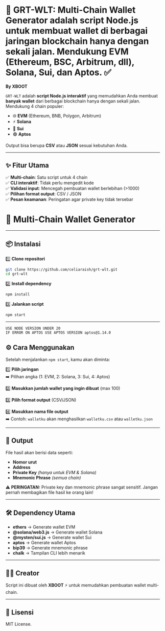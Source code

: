 # 🌟 GRT-WLT: Multi-Chain Wallet Generator adalah script Node.js untuk membuat wallet di berbagai jaringan blockchain hanya dengan sekali jalan. Mendukung **EVM (Ethereum, BSC, Arbitrum, dll)**, **Solana**, **Sui**, dan **Aptos**. ✅

**By XBOOT**

`GRT-WLT` adalah **script Node.js interaktif** yang memudahkan Anda membuat **banyak wallet** dari berbagai blockchain hanya dengan sekali jalan.  
Mendukung 4 chain populer:
- 🌐 **EVM** (Ethereum, BNB, Polygon, Arbitrum)
- ⚡ **Solana**
- 🔷 **Sui**
- 🟣 **Aptos**

Output bisa berupa **CSV** atau **JSON** sesuai kebutuhan Anda.

---

## ✨ Fitur Utama
✅ **Multi-chain**: Satu script untuk 4 chain  
✅ **CLI interaktif**: Tidak perlu mengedit kode  
✅ **Validasi input**: Mencegah pembuatan wallet berlebihan (>1000)  
✅ **Pilihan format output**: CSV / JSON  
✅ **Pesan keamanan**: Peringatan agar private key tidak tersebar
# 🚀 Multi-Chain Wallet Generator

---

## 📦 Instalasi

1️⃣ **Clone repositori**
```bash
git clone https://github.com/celiaraish/grt-wlt.git
cd grt-wlt
```

2️⃣ **Install dependency**
```bash
npm install
```

3️⃣ **Jalankan script**
```bash
npm start
```

---


```NOTE:
USE NODE VERSION UNDER 20
IF ERROR ON APTOS USE APTOS VERSION aptos@1.14.0
```



## ⚙️ Cara Menggunakan

Setelah menjalankan `npm start`, kamu akan diminta:

1️⃣ **Pilih jaringan**  
   ➡️ Pilihan angka (1: EVM, 2: Solana, 3: Sui, 4: Aptos)

2️⃣ **Masukkan jumlah wallet yang ingin dibuat** (max 100)

3️⃣ **Pilih format output** (CSV/JSON)

4️⃣ **Masukkan nama file output**  
   ➡️ Contoh: `walletku` akan menghasilkan `walletku.csv` atau `walletku.json`

---

## 📄 Output

File hasil akan berisi data seperti:

- **Nomor urut**
- **Address**
- **Private Key** *(hanya untuk EVM & Solana)*
- **Mnemonic Phrase** *(semua chain)*

⚠️ **PERINGATAN:** Private key dan mnemonic phrase sangat sensitif. Jangan pernah membagikan file hasil ke orang lain!

---

## 🛠️ Dependency Utama

- **ethers** → Generate wallet EVM
- **@solana/web3.js** → Generate wallet Solana
- **@mysten/sui.js** → Generate wallet Sui
- **aptos** → Generate wallet Aptos
- **bip39** → Generate mnemonic phrase
- **chalk** → Tampilan CLI lebih menarik

---

## 👨‍💻 Creator

Script ini dibuat oleh **XBOOT** ⚡ untuk memudahkan pembuatan wallet multi-chain.

---

## 📜 Lisensi

MIT License.
